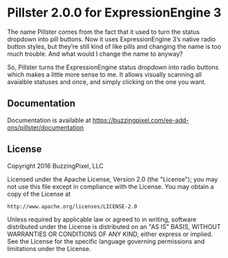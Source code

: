# Pillster 2.0.0 for ExpressionEngine 3

The name Pillster comes from the fact that it used to turn the status dropdown into pill buttons. Now it uses ExpressionEngine 3’s native radio button styles, but they’re still kind of like pills and changing the name is too much trouble. And what would I change the name to anyway?

So, Pillster turns the ExpressionEngine status dropdown into radio buttons which makes a little more sense to me. It allows visually scanning all avaialble statuses and once, and simply clicking on the one you want.

## Documentation

Documentation is available at https://buzzingpixel.com/ee-add-ons/pillster/documentation

## License

Copyright 2016 BuzzingPixel, LLC

Licensed under the Apache License, Version 2.0 (the "License");
you may not use this file except in compliance with the License.
You may obtain a copy of the License at

	http://www.apache.org/licenses/LICENSE-2.0

Unless required by applicable law or agreed to in writing, software
distributed under the License is distributed on an "AS IS" BASIS,
WITHOUT WARRANTIES OR CONDITIONS OF ANY KIND, either express or implied.
See the License for the specific language governing permissions and
limitations under the License.
